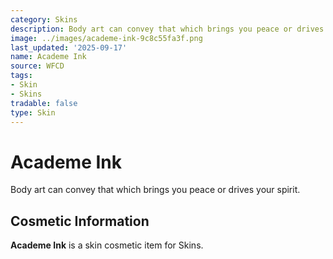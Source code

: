 ```yaml
---
category: Skins
description: Body art can convey that which brings you peace or drives your spirit.
image: ../images/academe-ink-9c8c55fa3f.png
last_updated: '2025-09-17'
name: Academe Ink
source: WFCD
tags:
- Skin
- Skins
tradable: false
type: Skin
---
```


# Academe Ink

Body art can convey that which brings you peace or drives your spirit.

## Cosmetic Information

**Academe Ink** is a skin cosmetic item for Skins.


